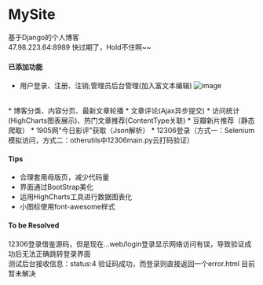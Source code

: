 # MySite
基于Django的个人博客<br>
47.98.223.64:8989 快过期了，Hold不住啊~~

#### 已添加功能
* 用户登录、注册、注销;管理员后台管理(加入富文本编辑)
![image](https://github.com/lhcxnqm/MySite/blob/master/otherutils/save_picture/editor.JPG)
<br>
* 博客分类、内容分页、最新文章轮播
* 文章评论(Ajax异步提交)
* 访问统计(HighCharts图表展示)、热门文章推荐(ContentType关联)
* 豆瓣新片推荐（静态爬取）
* 1905网"今日影评"获取（Json解析）
* 12306登录（方式一：Selenium模拟访问，方式二：otherutils中12306main.py云打码验证）

#### Tips
* 合理套用母版页，减少代码量<br>
* 界面通过BootStrap美化
* 运用HighCharts工具进行数据图表化
* 小图标使用font-awesome样式

#### To be Resolved
  12306登录借鉴源码，但是现在...web/login登录显示网络访问有误，导致验证成功后无法正确跳转登录界面<br>
  测试后台接收信息：status:4  验证码成功，而登录则直接返回一个error.html
  目前暂未解决
